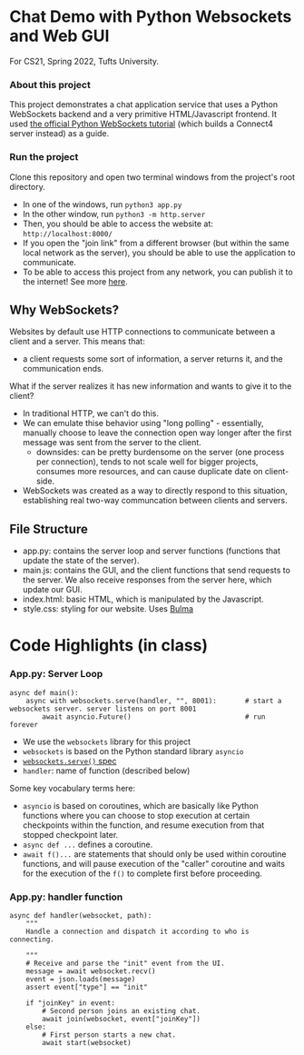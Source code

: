 # Chat Demo with Python Websockets and Web GUI

For CS21, Spring 2022, Tufts University.

### About this project

This project demonstrates a chat application service that uses a Python WebSockets backend and a very primitive HTML/Javascript frontend. It used [the official Python WebSockets tutorial](https://websockets.readthedocs.io/en/stable/intro/tutorial1.html) (which builds a Connect4 server instead) as a guide. 

### Run the project

Clone this repository and open two terminal windows from the project's root directory. 
- In one of the windows, run `python3 app.py`
- In the other window, run `python3 -m http.server`
- Then, you should be able to access the website at: `http://localhost:8000/`
- If you open the "join link" from a different browser (but within the same local network as the server), you should be able to use the application to communicate. 
- To be able to access this project from any network, you can publish it to the internet! See more [here](https://websockets.readthedocs.io/en/stable/intro/tutorial3.html). 

## Why WebSockets?

Websites by default use HTTP connections to communicate between a client and a server. This means that:
- a client requests some sort of information, a server returns it, and the communication ends.

What if the server realizes it has new information and wants to give it to the client?
- In traditional HTTP, we can't do this. 
- We can emulate thise behavior using "long polling" - essentially, manually choose to leave the connection open way longer after the first message was sent from the server to the client.
  - downsides: can be pretty burdensome on the server (one process per connection), tends to not scale well for bigger projects, consumes more resources, and can cause duplicate date on client-side.
- WebSockets was created as a way to directly respond to this situation, establishing real two-way communcation between clients and servers.

## File Structure
- app.py: contains the server loop and server functions (functions that update the state of the server).
- main.js: contains the GUI, and the client functions that send requests to the server. We also receive responses from the server here, which update our GUI.
- index.html: basic HTML, which is manipulated by the Javascript. 
- style.css: styling for our website. Uses [Bulma](https://bulma.io/)

# Code Highlights (in class)

### App.py: Server Loop
```
async def main():
    async with websockets.serve(handler, "", 8001):       # start a websockets server. server listens on port 8001
        await asyncio.Future()                            # run forever
```
- We use the `websockets` library for this project
- `websockets` is based on the Python standard library `asyncio` 
- [`websockets.serve()` spec](https://websockets.readthedocs.io/en/stable/reference/server.html#starting-a-server)
- `handler`: name of function (described below)

Some key vocabulary terms here:
- `asyncio` is based on coroutines, which are basically like Python functions where you can choose to stop execution at certain checkpoints within the function, and resume execution from that stopped checkpoint later. 
- `async def ...` defines a coroutine.
- `await f()...` are statements that should only be used within coroutine functions, and will pause execution of the "caller" coroutine and waits for the execution of the `f()` to complete first before proceeding.

### App.py: handler function

```
async def handler(websocket, path):
    """
    Handle a connection and dispatch it according to who is connecting.

    """
    # Receive and parse the "init" event from the UI.
    message = await websocket.recv()
    event = json.loads(message)
    assert event["type"] == "init"

    if "joinKey" in event:
        # Second person joins an existing chat.
        await join(websocket, event["joinKey"])
    else:
        # First person starts a new chat.
        await start(websocket)
```

